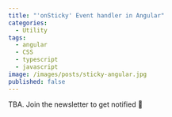 ```yaml
---
title: "'onSticky' Event handler in Angular"
categories:
  - Utility
tags:
  - angular
  - CSS
  - typescript
  - javascript
image: /images/posts/sticky-angular.jpg
published: false
---
```


TBA. Join the newsletter to get notified 🤗
